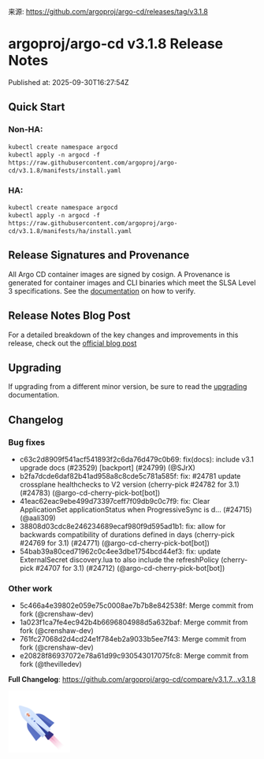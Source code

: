 来源: https://github.com/argoproj/argo-cd/releases/tag/v3.1.8

# argoproj/argo-cd v3.1.8 Release Notes

Published at: 2025-09-30T16:27:54Z

## Quick Start

### Non-HA:

```shell
kubectl create namespace argocd
kubectl apply -n argocd -f https://raw.githubusercontent.com/argoproj/argo-cd/v3.1.8/manifests/install.yaml
```

### HA:

```shell
kubectl create namespace argocd
kubectl apply -n argocd -f https://raw.githubusercontent.com/argoproj/argo-cd/v3.1.8/manifests/ha/install.yaml
```

## Release Signatures and Provenance

All Argo CD container images are signed by cosign.  A Provenance is generated for container images and CLI binaries which meet the SLSA Level 3 specifications. See the [documentation](https://argo-cd.readthedocs.io/en/stable/operator-manual/signed-release-assets) on how to verify.

## Release Notes Blog Post
For a detailed breakdown of the key changes and improvements in this release, check out the [official blog post](https://blog.argoproj.io/announcing-argo-cd-v3-1-f4389bc783c8)

## Upgrading

If upgrading from a different minor version, be sure to read the [upgrading](https://argo-cd.readthedocs.io/en/stable/operator-manual/upgrading/overview/) documentation.

## Changelog
### Bug fixes
* c63c2d8909f541acf541893f2c6da76d479c0b69: fix(docs): include v3.1 upgrade docs (#23529) [backport] (#24799) (@SJrX)
* b2fa7dcde6daf82b41ad958a8c8cde5c781a585f: fix: #24781 update crossplane healthchecks to V2 version (cherry-pick #24782 for 3.1) (#24783) (@argo-cd-cherry-pick-bot[bot])
* 41eac62eac9ebe499d73397ceff7f09db9c0c7f9: fix: Clear ApplicationSet applicationStatus when ProgressiveSync is d… (#24715) (@aali309)
* 38808d03cdc8e246234689ecaf980f9d595ad1b1: fix: allow for backwards compatibility of durations defined in days (cherry-pick #24769 for 3.1) (#24771) (@argo-cd-cherry-pick-bot[bot])
* 54bab39a80ced71962c0c4ee3dbe1754bcd44ef3: fix: update ExternalSecret discovery.lua to also include the refreshPolicy (cherry-pick #24707 for 3.1) (#24712) (@argo-cd-cherry-pick-bot[bot])
### Other work
* 5c466a4e39802e059e75c0008ae7b7b8e842538f: Merge commit from fork (@crenshaw-dev)
* 1a023f1ca7fe4ec942b4b6696804988d5a632baf: Merge commit from fork (@crenshaw-dev)
* 761fc27068d2d4cd24e1f784eb2a9033b5ee7f43: Merge commit from fork (@crenshaw-dev)
* e20828f86937072e78a61d99c930543017075fc8: Merge commit from fork (@thevilledev)

**Full Changelog**: https://github.com/argoproj/argo-cd/compare/v3.1.7...v3.1.8

<a href="https://argoproj.github.io/cd/"><img src="https://raw.githubusercontent.com/argoproj/argo-site/master/content/pages/cd/gitops-cd.png" width="25%" ></a>

